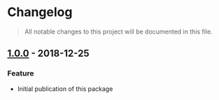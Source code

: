 # Changelog
> All notable changes to this project will be documented in this file.

## [1.0.0] - 2018-12-25
### Feature
  - Initial publication of this package

[1.0.0]: https://github.com/invisible-tech/publish/compare/v1.0.0...ccdcf4f
